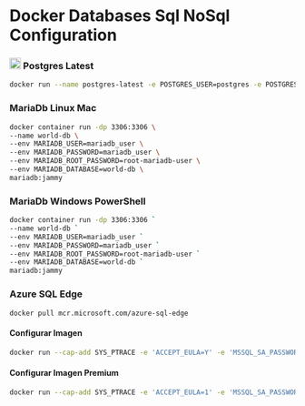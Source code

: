 # Docker Databases Sql NoSql Configuration

### <img src="https://user-images.githubusercontent.com/55373948/236650481-980cb882-e257-4590-ad0a-3ee13c907dd9.png" alt="PostgresSql" width="20" height="20"> Postgres Latest  
```sh
docker run --name postgres-latest -e POSTGRES_USER=postgres -e POSTGRES_PASSWORD=postgres -dp 5432:5432 postgres 
```
### MariaDb Linux Mac
```sh
docker container run -dp 3306:3306 \
--name world-db \
--env MARIADB_USER=mariadb_user \
--env MARIADB_PASSWORD=mariadb_user \
--env MARIADB_ROOT_PASSWORD=root-mariadb-user \
--env MARIADB_DATABASE=world-db \
mariadb:jammy
```

### MariaDb Windows PowerShell
```sh
docker container run -dp 3306:3306 `
--name world-db `
--env MARIADB_USER=mariadb_user `
--env MARIADB_PASSWORD=mariadb_user `
--env MARIADB_ROOT_PASSWORD=root-mariadb-user `
--env MARIADB_DATABASE=world-db `
mariadb:jammy
```

### Azure SQL Edge
```
docker pull mcr.microsoft.com/azure-sql-edge
```


#### Configurar Imagen
```sh
docker run --cap-add SYS_PTRACE -e 'ACCEPT_EULA=Y' -e 'MSSQL_SA_PASSWORD=MY_STRONG_Password10!' -p 1433:1433 --name azuresqledge -d mcr.microsoft.com/azure-sql-edge
```
#### Configurar Imagen Premium
```sh
docker run --cap-add SYS_PTRACE -e 'ACCEPT_EULA=1' -e 'MSSQL_SA_PASSWORD=MY_STRONG_Password10!' -e 'MSSQL_PID=Premium' -p 1433:1433 --name azuresqledge -d mcr.microsoft.com/azure-sql-edge
```
